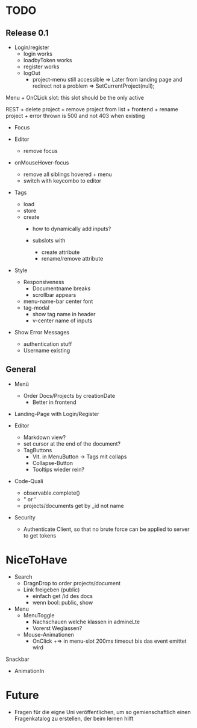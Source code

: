 # TODO

## Release 0.1
  + Login/register
    + login works
    + loadbyToken works
    + register works
    + logOut 
      + project-menu still accessible
        => Later from landing page and redirect not a problem
        => SetCurrentProject(null);
      
  Menu 
    + OnCLick slot: this slot should be the only active
        
   REST
    + delete project
      + remove project from list
    + frontend
      + rename project
        + error thrown is 500 and not 403 when existing
      
  + Focus
   + Editor
       + remove focus
   + onMouseHover-focus
      + remove all siblings hovered
    + menu
      + switch with keycombo to editor

  + Tags
    + load
    + store
    + create
      + how to dynamically add inputs?
    
      + subslots with 
        + create attribute
        + rename/remove attribute
    
   + Style
     + Responsiveness
        + Documentname breaks
        + scrollbar appears 
      + menu-name-bar center font
      + tag-modal 
        + show tag name in header
        + v-center name of inputs
      
   + Show Error Messages
        + authentication stuff
        + Username existing
       
## General
+ Menü    
   + Order Docs/Projects by creationDate  
      + Better in frontend

+ Landing-Page with Login/Register

+ Editor
  + Markdown view?
  + set cursor at the end of the document?
  + TagButtons
    + Vlt. in MenuButton -> Tags mit collaps
    + Collapse-Button
    + Tooltips wieder rein?
  

+ Code-Quali
  + observable.complete()
  + " or '      
  + projects/documents get by _id not name
 
+ Security
  + Authenticate Client, so that no brute force can be applied to server to get tokens
  
# NiceToHave
+ Search
	+ DragnDrop to order projects/document
	+ Link freigeben (public)
		+ einfach get /id des docs
		+ wenn bool: public, show 
+ Menu
   + MenuToggle
      + Nachschauen welche klassen in admineLte
      + Vorerst Weglassen?
   + Mouse-Animationen
      + OnClick
      +=> in menu-slot 200ms timeout bis das event emittet wird

Snackbar
   + AnimationIn

# Future
+ Fragen für die eigne Uni veröffentlichen, um so gemienschaftlich einen Fragenkatalog zu erstellen, der beim lernen hilft
